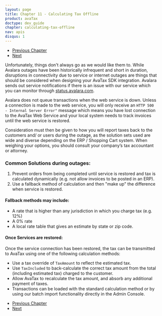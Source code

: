 ```yaml
---
layout: page
title: Chapter 11 - Calculating Tax Offline
product: avaTax
doctype: dev_guide
chapter: calculating-tax-offline
nav: apis
disqus: 1
---
```


<ul class="pager">
  <li class="previous"><a href="/avatax/dev-guide/consumer-use-tax/"><i class="glyphicon glyphicon-chevron-left"></i>Previous Chapter</a></li>
  <li class="next"><a href="/avatax/dev-guide/calculating-tax-offline/understanding-and-managing-messages/">Next<i class="glyphicon glyphicon-chevron-right"></i></a></li>
</ul>
Unfortunately, things don't always go as we would like them to.  While Avalara outages have been historically infrequent and short in duration, disruptions in connectivity due to service or internet outages are things that should be considered when designing your AvaTax SDK integration. Avalara sends out service notifications if there is an issue with our service which you can monitor through <a class="dev-guide-link" href="status.avalara.com">status.avalara.com</a>.

Avalara does not queue transactions when the web service is down. Unless a connection is made to the web service, you will only receive an <code>HTTP 500 - Internal Server Error"</code> message which means you have lost connection to the AvaTax Web Service and your local system needs to track invoices until the web service is restored.

Consideration must then be given to how you will report taxes back to the customers and/ or users during the outage, as the solution sets used are wide and diverse depending on the ERP / Shopping Cart system. When weighing your options, you should consult your company’s tax accountant or attorney. 

<h3>Common Solutions during outages:</h3>
<ol>
  <li>Prevent orders from being completed until service is restored and tax is calculated dynamically (e.g. not allow invoices to be posted in an ERP).</li>
  <li>Use a fallback method of calculation and then "make up" the difference when service is restored.</li>
</ol>

<h4>Fallback methods may include:</h4>
<ul class="dev-guide-list">
  <li>A rate that is higher than any jurisdiction in which you charge tax (e.g. 12%)</li>
  <li>A 0% rate</li>
  <li>A local rate table that gives an estimate by state or zip code.</li>
</ul>

<h4>Once Services are restored:</h4>
Once the service connection has been restored, the tax can be transmitted to AvaTax using one of the following calculation methods:
<ul class="dev-guide-list">
  <li>Use a tax override of <code>TaxAmount</code> to reflect the estimated tax.</li>
  <li>Use <code>TaxIncluded</code> to back-calculate the correct tax amount from the total (including estimated tax) charged to the customer.</li>
  <li>Allow AvaTax to recalculate the tax amount, and absorb any additional payment of taxes.
</li>
  <li>
Transactions can be loaded with the standard calculation method or by using our batch import functionality directly in the Admin Console.</li>
</ul>

<ul class="pager">
  <li class="previous"><a href="/avatax/dev-guide/consumer-use-tax/"><i class="glyphicon glyphicon-chevron-left"></i>Previous Chapter</a></li>
  <li class="next"><a href="/avatax/dev-guide/calculating-tax-offline/understanding-and-managing-messages/">Next<i class="glyphicon glyphicon-chevron-right"></i></a></li>
</ul>